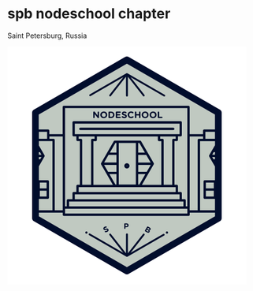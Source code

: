 spb nodeschool chapter
===

Saint Petersburg, Russia

[![spb nodeschool chapter sticker](images/nodeschool-sticker-spb.png "Sticker in SVG file format")](nodeschool-sticker-spb.svg)
